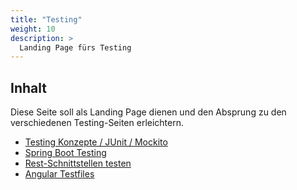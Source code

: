 ```yaml
---
title: "Testing"
weight: 10
description: >
  Landing Page fürs Testing
---
```


## Inhalt

Diese Seite soll als Landing Page dienen und den Absprung zu den verschiedenen Testing-Seiten erleichtern.

- [Testing Konzepte / JUnit / Mockito](../../02_java/08_java-testing)
- [Spring Boot Testing](../../02_java/12_spring-framework/10_spring-boot-testing)
- [Rest-Schnittstellen testen](../../02_java/12_spring-framework/09_rest-testing/)
- [Angular Testfiles](../../03_frontend/06_angular/02_7_unit-test/)
